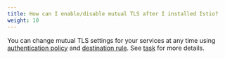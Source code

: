 ```yaml
---
title: How can I enable/disable mutual TLS after I installed Istio?
weight: 10
---
```


You can change mutual TLS settings for your services at any time using [authentication policy](/docs/concepts/security/#authentication-policies)
and [destination rule](/docs/concepts/traffic-management/routing/destination-rules/). See [task](/docs/tasks/security/authn-policy) for more details.
